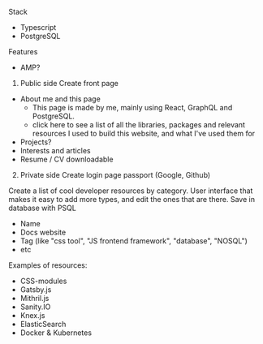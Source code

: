 Stack

- Typescript
- PostgreSQL

Features

- AMP?

1. Public side
   Create front page

- About me and this page
  - This page is made by me, mainly using React, GraphQL and PostgreSQL.
  - <a>click here</a> to see a list of all the libraries, packages and relevant resources I used to build this website, and what I've used them for
- Projects?
- Interests and articles
- Resume / CV downloadable

2. Private side
   Create login page passport (Google, Github)

Create a list of cool developer resources by category. User interface that makes it easy to add more types, and edit the ones that are there.
Save in database with PSQL

- Name
- Docs website
- Tag (like "css tool", "JS frontend framework", "database", "NOSQL")
- etc

Examples of resources:

- CSS-modules
- Gatsby.js
- Mithril.js
- Sanity.IO
- Knex.js
- ElasticSearch
- Docker & Kubernetes
